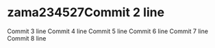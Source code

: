# zama234527Commit 2 line
Commit 3 line
Commit 4 line
Commit 5 line
Commit 6 line
Commit 7 line
Commit 8 line
